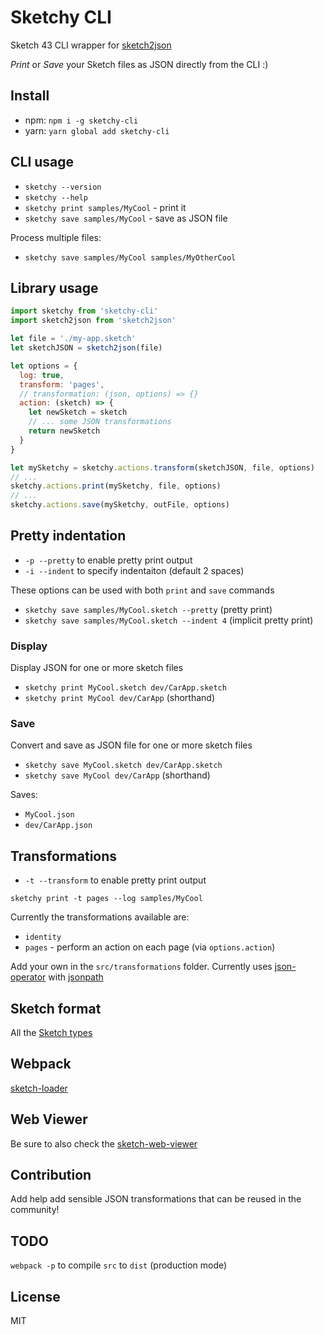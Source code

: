 # Sketchy CLI

Sketch 43 CLI wrapper for [sketch2json](https://github.com/xaviervia/sketch2json)

*Print* or *Save* your Sketch files as JSON directly from the CLI :)

## Install

* npm: `npm i -g sketchy-cli`
* yarn: `yarn global add sketchy-cli`

## CLI usage

* `sketchy --version`
* `sketchy --help`
* `sketchy print samples/MyCool` - print it
* `sketchy save samples/MyCool` - save as JSON file

Process multiple files:

* `sketchy save samples/MyCool samples/MyOtherCool`

## Library usage

```js
import sketchy from 'sketchy-cli'
import sketch2json from 'sketch2json'

let file = './my-app.sketch'
let sketchJSON = sketch2json(file)

let options = {
  log: true,
  transform: 'pages',
  // transformation: (json, options) => {}
  action: (sketch) => {
    let newSketch = sketch
    // ... some JSON transformations
    return newSketch
  }
}

let mySketchy = sketchy.actions.transform(sketchJSON, file, options)
// ...
sketchy.actions.print(mySketchy, file, options)
// ...
sketchy.actions.save(mySketchy, outFile, options)
```

## Pretty indentation

* `-p --pretty` to enable pretty print output
* `-i --indent` to specify indentaiton (default 2 spaces)

These options can be used with both `print` and `save` commands

* `sketchy save samples/MyCool.sketch --pretty` (pretty print)
* `sketchy save samples/MyCool.sketch --indent 4` (implicit pretty print)

### Display

Display JSON for one or more sketch files

* `sketchy print MyCool.sketch dev/CarApp.sketch`
* `sketchy print MyCool dev/CarApp` (shorthand)


### Save

Convert and save as JSON file for one or more sketch files

* `sketchy save MyCool.sketch dev/CarApp.sketch`
* `sketchy save MyCool dev/CarApp` (shorthand)

Saves:

* `MyCool.json`
* `dev/CarApp.json`

## Transformations

* `-t --transform` to enable pretty print output

`sketchy print -t pages --log samples/MyCool`

Currently the transformations available are:

* `identity`
* `pages` - perform an action on each page (via `options.action`)

Add your own in the `src/transformations` folder.
Currently uses [json-operator](https://www.npmjs.com/package/json-operator) with [jsonpath](https://github.com/kristianmandrup/jsonpath)

## Sketch format

All the [Sketch types](https://github.com/darknoon/sketchapp-json-flow-types/blob/master/types.js)

## Webpack

[sketch-loader](https://github.com/xaviervia/sketch-loader)

## Web Viewer

Be sure to also check the [sketch-web-viewer](https://github.com/AnimaApp/sketch-web-viewer)

## Contribution

Add help add sensible JSON transformations that can be reused in the community!

## TODO

`webpack -p` to compile `src` to `dist` (production mode)

## License

MIT